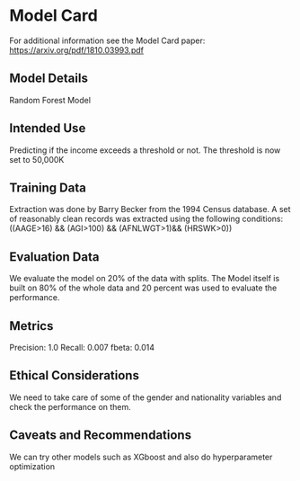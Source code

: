 # Model Card

For additional information see the Model Card paper: https://arxiv.org/pdf/1810.03993.pdf

## Model Details
Random Forest Model

## Intended Use
Predicting if the income exceeds a threshold or not. The threshold is now set
to 50,000K

## Training Data
Extraction was done by Barry Becker from the 1994 Census database.  A set of
reasonably clean records was extracted using the following conditions: 
((AAGE>16) && (AGI>100) && (AFNLWGT>1)&& (HRSWK>0))

## Evaluation Data
We evaluate the model on 20% of the data with splits.
The Model itself is built on 80% of the whole data and 20 percent
was used to evaluate the performance.

## Metrics
Precision: 1.0
Recall: 0.007
fbeta: 0.014

## Ethical Considerations
We need to take care of some of the gender and nationality variables and check
the performance on them.

## Caveats and Recommendations
We can try other models such as XGboost and also do hyperparameter optimization
